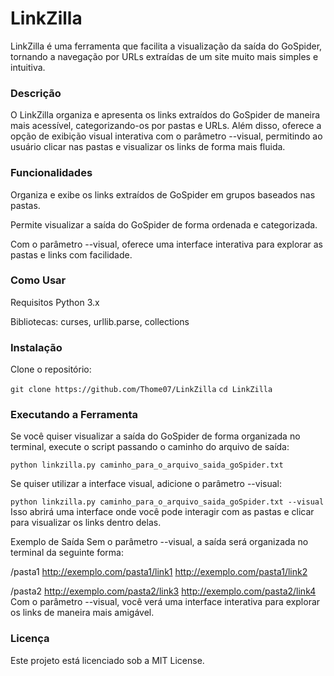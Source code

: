 # LinkZilla
LinkZilla é uma ferramenta que facilita a visualização da saída do GoSpider, tornando a navegação por URLs extraídas de um site muito mais simples e intuitiva.

### Descrição
O LinkZilla organiza e apresenta os links extraídos do GoSpider de maneira mais acessível, categorizando-os por pastas e URLs. Além disso, oferece a opção de exibição visual interativa com o parâmetro --visual, permitindo ao usuário clicar nas pastas e visualizar os links de forma mais fluida.

### Funcionalidades
Organiza e exibe os links extraídos de GoSpider em grupos baseados nas pastas.

Permite visualizar a saída do GoSpider de forma ordenada e categorizada.

Com o parâmetro --visual, oferece uma interface interativa para explorar as pastas e links com facilidade.

### Como Usar
Requisitos
Python 3.x

Bibliotecas: curses, urllib.parse, collections

### Instalação
Clone o repositório:

``git clone https://github.com/Thome07/LinkZilla``
``cd LinkZilla``

### Executando a Ferramenta
Se você quiser visualizar a saída do GoSpider de forma organizada no terminal, execute o script passando o caminho do arquivo de saída:

``python linkzilla.py caminho_para_o_arquivo_saida_goSpider.txt``

Se quiser utilizar a interface visual, adicione o parâmetro --visual:

``python linkzilla.py caminho_para_o_arquivo_saida_goSpider.txt --visual``
Isso abrirá uma interface onde você pode interagir com as pastas e clicar para visualizar os links dentro delas.

Exemplo de Saída
Sem o parâmetro --visual, a saída será organizada no terminal da seguinte forma:

/pasta1
  http://exemplo.com/pasta1/link1
  http://exemplo.com/pasta1/link2

/pasta2
  http://exemplo.com/pasta2/link3
  http://exemplo.com/pasta2/link4
Com o parâmetro --visual, você verá uma interface interativa para explorar os links de maneira mais amigável.

### Licença
Este projeto está licenciado sob a MIT License.
